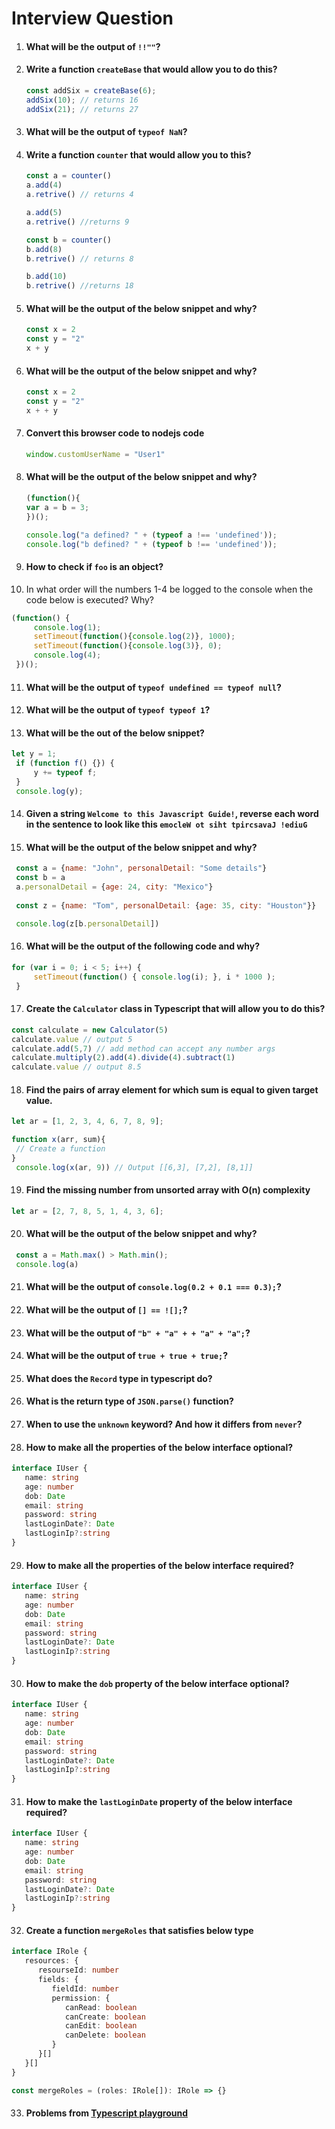 # Interview Question

1. #### What will be the output of `!!""`?
2. #### Write a function `createBase` that would allow you to do this?
   ```javascript
   const addSix = createBase(6);
   addSix(10); // returns 16
   addSix(21); // returns 27
   ```
3. #### What will be the output of `typeof NaN`?
4. #### Write a function `counter` that would allow you to this?
   ```javascript
   const a = counter()
   a.add(4)
   a.retrive() // returns 4
   
   a.add(5)
   a.retrive() //returns 9
   
   const b = counter()
   b.add(8)
   b.retrive() // returns 8
   
   b.add(10)
   b.retrive() //returns 18
   ```
5. #### What will be the output of the below snippet and why?
    ```javascript
   const x = 2
   const y = "2"
   x + y
    ```
6. #### What will be the output of the below snippet and why?
    ```javascript
   const x = 2
   const y = "2"
   x + + y
    ```
7. #### Convert this browser code to nodejs code
   ```javascript
   window.customUserName = "User1"
   ```
8. #### What will be the output of the below snippet and why?
   ```javascript
   (function(){
   var a = b = 3;
   })();

   console.log("a defined? " + (typeof a !== 'undefined'));
   console.log("b defined? " + (typeof b !== 'undefined'));
   ```
9. #### How to check if `foo` is an object?
10. In what order will the numbers 1-4 be logged to the console when the code below is executed? Why?
   ```javascript
   (function() {
        console.log(1); 
        setTimeout(function(){console.log(2)}, 1000); 
        setTimeout(function(){console.log(3)}, 0); 
        console.log(4);
    })();
   ```
11. #### What will be the output of `typeof undefined == typeof null`?
12. #### What will be the output of `typeof typeof 1`?
13. #### What will be the out of the below snippet?
   ```javascript
   let y = 1;
    if (function f() {}) {
        y += typeof f;
    }
    console.log(y);
   ```
14. #### Given a string `Welcome to this Javascript Guide!`, reverse each word in the sentence to look like this `emocleW ot siht tpircsavaJ !ediuG`
15. #### What will be the output of the below snippet and why?
   ```javascript
    const a = {name: "John", personalDetail: "Some details"}
    const b = a
    a.personalDetail = {age: 24, city: "Mexico"}
    
    const z = {name: "Tom", personalDetail: {age: 35, city: "Houston"}}

    console.log(z[b.personalDetail])
   ```
16. #### What will be the output of the following code and why?
   ```javascript
   for (var i = 0; i < 5; i++) {
	    setTimeout(function() { console.log(i); }, i * 1000 );
    }
   ```
17. #### Create the `Calculator` class in Typescript that will allow you to do this?
   ```typescript
   const calculate = new Calculator(5)
   calculate.value // output 5
   calculate.add(5,7) // add method can accept any number args
   calculate.multiply(2).add(4).divide(4).subtract(1)
   calculate.value // output 8.5
   ```
18. #### Find the pairs of array element for which sum is equal to given target value.
   ```javascript
   let ar = [1, 2, 3, 4, 6, 7, 8, 9];

   function x(arr, sum){
    // Create a function
   }
    console.log(x(ar, 9)) // Output [[6,3], [7,2], [8,1]]
   ```
19. #### Find the missing number from unsorted array with O(n) complexity
   ```javascript
   let ar = [2, 7, 8, 5, 1, 4, 3, 6];
   ```
20. #### What will be the output of the below snippet and why?
   ```javascript
    const a = Math.max() > Math.min();
    console.log(a)
   ```
21. #### What will be the output of `console.log(0.2 + 0.1 === 0.3);`?
22. #### What will be the output of `[] == ![];`?
23. #### What will be the output of `"b" + "a" + + "a" + "a";`?
24. #### What will be the output of `true + true + true;`?
25. #### What does the `Record` type in typescript do?
26. #### What is the return type of `JSON.parse()` function?
27. #### When to use the `unknown` keyword? And how it differs from `never`?
28. #### How to make all the properties of the below interface optional?
   ```typescript
   interface IUser {
      name: string
      age: number
      dob: Date
      email: string
      password: string
      lastLoginDate?: Date
      lastLoginIp?:string
   }
   ```
29. #### How to make all the properties of the below interface required?
   ```typescript
   interface IUser {
      name: string
      age: number
      dob: Date
      email: string
      password: string
      lastLoginDate?: Date
      lastLoginIp?:string
   }
   ```
30. #### How to make the `dob` property of the below interface optional?
   ```typescript
   interface IUser {
      name: string
      age: number
      dob: Date
      email: string
      password: string
      lastLoginDate?: Date
      lastLoginIp?:string
   }
   ```
31. #### How to make the `lastLoginDate` property of the below interface required?
   ```typescript
   interface IUser {
      name: string
      age: number
      dob: Date
      email: string
      password: string
      lastLoginDate?: Date
      lastLoginIp?:string
   }
   ```
32. #### Create a function `mergeRoles` that satisfies below type
   ```typescript
   interface IRole {
      resources: {
         resourseId: number
         fields: {
            fieldId: number
            permission: {
               canRead: boolean
               canCreate: boolean
               canEdit: boolean
               canDelete: boolean
            }
         }[]
      }[]
   }
   
   const mergeRoles = (roles: IRole[]): IRole => {}
   ```

33. #### Problems from [Typescript playground](https://www.typescriptlang.org/play?#code/PTAEEEBtNAXALApqARoyB7A7qAjgV0QGdYBLDAOyNAEMAnZByG2RAEzgzgE8AHYgMZ1SvWADpQAMVIAPYAGUMkAG7IEyAsTKVqKbqABW+EqAHwaFAOakrcJD35ExAKGchQARgkBhC6G4Y+KBEvBiwtKC8dBgokIgAtqCUoJaIsACqRIh0oABm+BQC2hQA-KAAkrn+xAA0kXE0WXmyoKSwdRYcWPD6bBjEFADk4TQOyNnRORgCAvg5SAwlzrB8yAAqmdmgALygAN7OoEegFDTxiABcwbDCVjWHxwk0pJBXJLeWzgC+rgI64akMlkcrsABQASiuG2BOwAfPsHkc-lRwsYtrsDscsSczpdQAAiABS8Eo+Pu2Me8WerwJBiIlAAAogZGdeHExH94mTEdjeI0iFgMHQ2Fd8WstB4AEwAZnxPJ+WIYsDmFFAaLo31cbjAkokABEuPTzqZzFZkDY7Mg0JgcH82Mh6XYWKAZKAlSrqOoxv5Ivz2CcwrQKNxnPlCsUXaDuFcLNxIUH9Jjju66KqQz9nMiTKNdjJQQBWAAs4K17mlPlNqUtY2oGCquRsbE2OTDRXIqsdCGdpCqpA49Es+HOFHCpGoFEDfKIWQ46lVbTdaQ9FWbAG0ALpJdR0LBj5DlZvLVYrmEYnl9q4UIdoOjk46nc5vG42Sx3o5PF5Pj6azP-NXAogrgPYENx2UBVx5PZWhFTw6gfPF8WbTwyVAD8aXxdUPCZFl4jZRAOQwLlQC+N99mgq5JTg3FRSQyUULQ0V1UlbDWXZTl8WI0ioIvUBpSox8CSQ2U6gYgl1WlFjcLYwiOJIyDyNAQt+IQpDC3oqlPzE4FC0kvCCKIuSsW4mD82UmiYXzdTqUY4F8106SDPuddXFbCMGwoJtgVBPsSkva9snBBEsR7UBvLYQKU1VdUnHcthQXVOF-2yMQ+x2bZdj7QKAB8sqSugiFXAAGZzFSXVM8qIH9tUUnwGBYZBRlSChslIAQpCFRIbFYOhchoARkFyIVq2tbA8g6pIUAMRAigkQa6ESGIpqKUBd2gWhICwGhuGoZFYGeVVYEFSJon4OgyGIUBlBoSBCCDDg0IkeRzH4JIqium7EGqxbpvCAQ-DQBMEBfOoUHwcIJiG77lviYxwkoSB9F2-bjowU7zuoXJokSd7bqh8JQfCBAMCaKJUeydHLuu27Vpga7Nu21AHWfKwXF-FExvmsCkyOHG8W57FRPxVgSHsxBuQpI54NFcUTGbcWJd4ElmquABONX1ZV0isRoVIrnzAA2UjDMeOhJkAoKJcFgA5QN3tStDaDYNgGGneWKUVygEJt8I7Y4D3mpOfy6DlLEfgzar8wrCwqy9FZHA54b0FG1z22CLgu1HKpXU6H0ByHRAR2oegrTCeBA-iG9LVVK8K62MdF2VVN2DqEKUFL2gGGuD4q67l9WmoSL2BcLMRidsDQRkGNgzqaME3jWNEv5yKXVAABqfxviAA)
